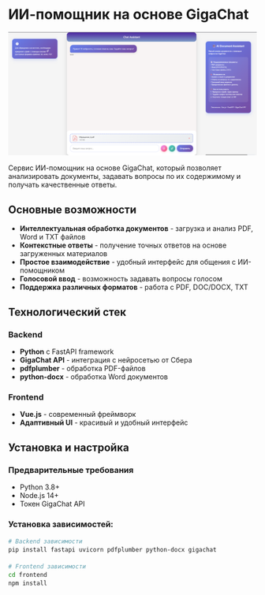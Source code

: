 # ИИ-помощник на основе GigaChat

![alt text](image-1.png)

Сервис ИИ-помощник на основе GigaChat, который позволяет анализировать документы, задавать вопросы по их содержимому и получать качественные ответы.

## Основные возможности

- **Интеллектуальная обработка документов** - загрузка и анализ PDF, Word и TXT файлов
- **Контекстные ответы** - получение точных ответов на основе загруженных материалов
- **Простое взаимодействие** - удобный интерфейс для общения с ИИ-помощником
- **Голосовой ввод** - возможность задавать вопросы голосом
- **Поддержка различных форматов** - работа с PDF, DOC/DOCX, TXT

## Технологический стек

### Backend
- **Python** с FastAPI framework
- **GigaChat API** - интеграция с нейросетью от Сбера
- **pdfplumber** - обработка PDF-файлов
- **python-docx** - обработка Word документов

### Frontend
- **Vue.js** - современный фреймворк
- **Адаптивный UI** - красивый и удобный интерфейс

## Установка и настройка

### Предварительные требования
- Python 3.8+
- Node.js 14+
- Токен GigaChat API

### Установка зависимостей:

```bash
# Backend зависимости
pip install fastapi uvicorn pdfplumber python-docx gigachat

# Frontend зависимости
cd frontend
npm install
